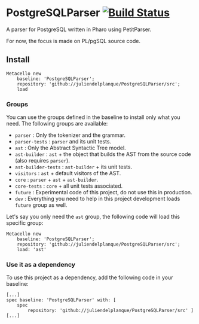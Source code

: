 # PostgreSQLParser [![Build Status](https://travis-ci.org/juliendelplanque/PostgreSQLParser.svg?branch=master)](https://travis-ci.org/juliendelplanque/PostgreSQLParser)
A parser for PostgreSQL written in Pharo using PetitParser.

For now, the focus is made on PL/pgSQL source code.

## Install
```
Metacello new
	baseline: 'PostgreSQLParser';
	repository: 'github://juliendelplanque/PostgreSQLParser/src';
	load
```

### Groups
You can use the groups defined in the baseline to install only what you need. The following groups are available:

- `parser` : Only the tokenizer and the grammar.
- `parser-tests` : `parser` and its unit tests.
- `ast` : Only the Abstract Syntactic Tree model.
- `ast-builder` : `ast` + the object that builds the AST from the source code (also requires `parser`).
- `ast-builder-tests` : `ast-builder` + its unit tests.
- `visitors` : `ast` + default visitors of the AST.
- `core` : `parser` + `ast` + `ast-builder`.
- `core-tests` : `core` + all unit tests associated.
- `future` : Experimental code of this project, do not use this in production.
- `dev` : Everything you need to help in this project development loads `future` group as well.

Let's say you only need the `ast` group, the following code will load this specific group:
```
Metacello new
	baseline: 'PostgreSQLParser';
	repository: 'github://juliendelplanque/PostgreSQLParser/src';
	load: 'ast'
```

### Use it as a dependency
To use this project as a dependency, add the following code in your baseline:

```
[...]
spec baseline: 'PostgreSQLParser' with: [ 
	spec
		repository: 'github://juliendelplanque/PostgreSQLParser/src' ]
[...]
```
